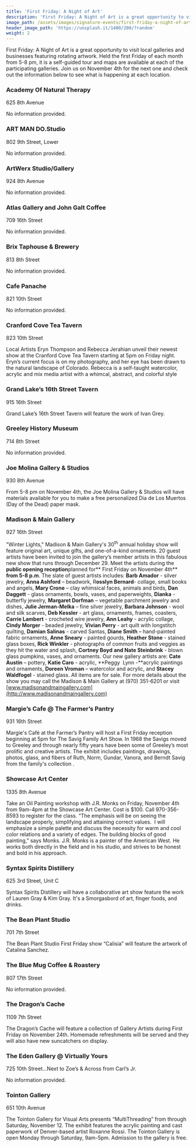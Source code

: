 ```yaml
---
title: 'First Friday: A Night of Art'
description: 'First Friday: A Night of Art is a great opportunity to visit local galleries and businesses featuring rotating artwork. Held the first Friday of each month from 5-8 pm, it is a self-guided tour and maps are available at each of the participating galleries.'
image_path: /assets/images/signature-events/first-friday-a-night-of-art.jpg
header_image_path: 'https://unsplash.it/1400/200/?random'
weight: 2
---
```



First Friday: A Night of Art is a great opportunity to visit local galleries and businesses featuring rotating artwork. Held the first Friday of each month from 5-8 pm, it is a self-guided tour and maps are available at each of the participating galleries. Join us on November 4th for the next one and check out the information below to see what is happening at each location.

### Academy Of Natural Therapy

625 8th Avenue

No information provided.

### ART MAN DO.Studio

802 9th Street, Lower

No information provided.

### ArtWerx Studio/Gallery

924 8th Avenue

No information provided.

### Atlas Gallery and John Galt Coffee

709 16th Street

No information provided.

### Brix Taphouse & Brewery

813 8th Street

No information provided.

### Cafe Panache

821 10th Street

No information provided.

### Cranford Cove Tea Tavern

823 10th Street

Local Artists Eryn Thompson and Rebecca Jerahian unveil their newest show at the Cranford Cove Tea Tavern starting at 5pm on Friday night. Eryn’s current focus is on my photography, and her eye has been drawn to the natural landscape of Colorado. Rebecca is a self-taught watercolor, acrylic and mix media artist with a whimcal, abstract, and colorful style

### Grand Lake’s 16th Street Tavern

915 16th Street

Grand Lake’s 16th Street Tavern will feature the work of Ivan Grey.

### Greeley History Museum

714 8th Street

No information provided.

### Joe Molina Gallery & Studios

930 8th Avenue

From 5-8 pm on November 4th, the Joe Molina Gallery & Studios will have materials available for you to make a free personalized Dia de Los Muertos (Day of the Dead) paper mask. &nbsp;

### Madison & Main Gallery

927 16th Street

"Winter Lights," Madison & Main Gallery's 30<sup>th</sup> annual holiday show will feature original art, unique gifts, and one-of-a-kind ornaments. 20 guest artists have been invited to join the gallery’s member artists in this fabulous new show that runs through December 29. Meet the artists during the **public opening reception**planned for** First Friday on November 4th** **from 5-8 p.m**. The slate of guest artists includes: **Barb Amador** - silver jewelry, **Anna Ashford** – beadwork, R**osslyn Bernard**- collage, small books and angels, **Mary Crone** – clay whimsical faces, animals and birds, **Dan Daggett** - glass ornaments, bowls, vases, and paperweights, **Dianka** - butterfly jewelry, **Margaret Dorfman** – vegetable parchment jewelry and dishes, **Julie Jerman-Melka** – fine silver jewelry, **Barbara Johnson** - wool and silk scarves, **Deb Kessler** - art glass, ornaments, frames, coasters, **Carrie Lambert** - crocheted wire jewelry, **Ann Leahy** - acrylic collage, **Cindy Morger** - beaded jewelry, **Vivian Perry** - art quilt with longstitch quilting, **Damian Salinas** - carved Santas, **Diane Smith** – hand-painted fabric ornaments, **Anne Sneary** - painted gourds, **Heather Stone** - stained glass boxes, **Rick Winkler** - photographs of common fruits and veggies as they hit the water and splash, **Cortney Boyd** **and Nate Steinbrink** - blown glass pumpkins, vases, and ornaments. Our new gallery artists are: **Cate Austin** – pottery, **Katie Caro** - acrylic, **Peggy&nbsp; Lynn -**acrylic paintings and ornaments, **Doreen Vroman** – watercolor and acrylic, and **Stacey Waldfogel** - stained glass. All items are for sale. For more details about the show you may call the Madison & Main Gallery at (970) 351-6201 or visit [www.madisonandmaingallery.com](http://www.madisonandmaingallery.com)

### Margie’s Cafe @ The Farmer’s Pantry

931 16th Street

Margie's Caf&eacute; at the Farmer’s Pantry will host a First Friday reception beginning at 5pm for The Savig Family Art Show. In 1968 the Savigs moved to Greeley and through nearly fifty years have been some of Greeley’s most prolific and creative artists. The exhibit includes paintings, drawings, photos, glass, and fibers of Ruth, Norm, Gundar, Vanora, and Berndt Savig from the family's collection .

### Showcase Art Center

1335 8th Avenue

Take an Oil Painting workshop with J.R. Monks on Friday, November 4th from 9am-4pm at the Showcase Art Center. Cost is $100. Call 970-356-8593 to register for the class. “The emphasis will be on seeing the landscape properly, simplifying and attaining correct values.&nbsp; I will emphasize a simple palette and discuss the necessity for warm and cool color relations and a variety of edges. The building blocks of good painting,” says Monks. J.R. Monks is a painter of the American West. He works both directly in the field and in his studio, and strives to be honest and bold in his approach.

### Syntax Spirits Distillery

625 3rd Street, Unit C

Syntax Spirits Distillery will have a collaborative art show feature the work of Lauren Gray & Kim Gray. It's a Smorgasbord of art, finger foods, and drinks.

### The Bean Plant Studio

701 7th Street

The Bean Plant Studio First Friday show “Calisia” will feature the artwork of Catalina Sanchez.

### The Blue Mug Coffee & Roastery

807 17th Street

No information provided.

### The Dragon’s Cache

1109 7th Street

The Dragon’s Cache will feature a collection of Gallery Artists during First Friday on November 24th. Homemade refreshments will be served and they will also have new suncatchers on display.

### The Eden Gallery @ Virtually Yours

725 10th Street…Next to Zoe’s & Across from Carl’s Jr.

No information provided.

### Tointon Gallery

651 10th Avenue

The Tointon Gallery for Visual Arts presents “MultiThreading” from through Saturday, November 12. The exhibit features the acrylic painting and cast paperwork of Denver-based artist Roxanne Rossi. The Tointon Gallery is open Monday through Saturday, 9am-5pm. Admission to the gallery is free.